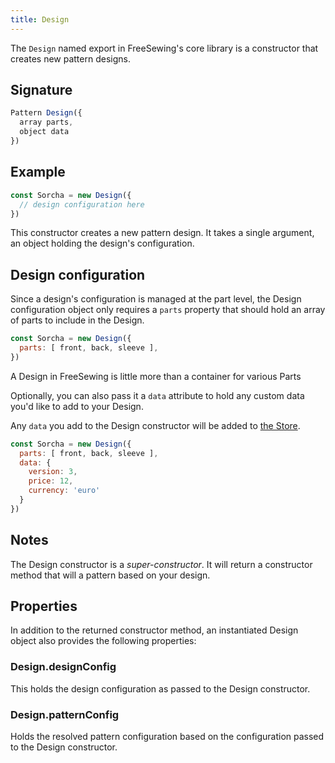 ```yaml
---
title: Design 
---
```


The `Design` named export in FreeSewing's core library is a constructor that
creates new pattern designs.

## Signature

```js
Pattern Design({
  array parts,
  object data
})
```

## Example

```js
const Sorcha = new Design({ 
  // design configuration here
})
```

This constructor creates a new pattern design.
It takes a single argument, an object holding the design's configuration.

## Design configuration

Since a design's configuration is managed at the part level,
the Design configuration object only requires a `parts` property that should
hold an array of parts to include in the Design.

```js
const Sorcha = new Design({ 
  parts: [ front, back, sleeve ],
})
```

<Tip>A Design in FreeSewing is little more than a container for various Parts</Tip>

Optionally, you can also pass it a `data` attribute
to hold any custom data you'd like to add to your Design.

Any `data` you add to the Design constructor will be added
to [the Store](/reference/api/store).

```js
const Sorcha = new Design({ 
  parts: [ front, back, sleeve ],
  data: {
    version: 3,
    price: 12,
    currency: 'euro'
  }
})
```

## Notes


The Design constructor is a _super-constructor_. 
It will return a constructor method that will a pattern based on your design.

## Properties

In addition to the returned constructor method, an instantiated Design object
also provides the following properties:

### Design.designConfig

This holds the design configuration as passed to the Design constructor.

### Design.patternConfig

Holds the resolved pattern configuration based on the configuration passed to the Design constructor.

